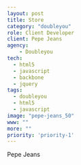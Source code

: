 ```yaml
---
layout: post
title: Store
category: "doubleyou"
role: Client Developer
client: Pepe Jeans
agency:
    - Doubleyou
tech:
  - html5
  - javascript
  - backbone
  - jquery
tags:
  - doubleyou
  - html5
  - javascript
image: "pepe-jeans_50"
www: ""
more: ""
priority: 'priority-1'
---
```


Pepe Jeans
